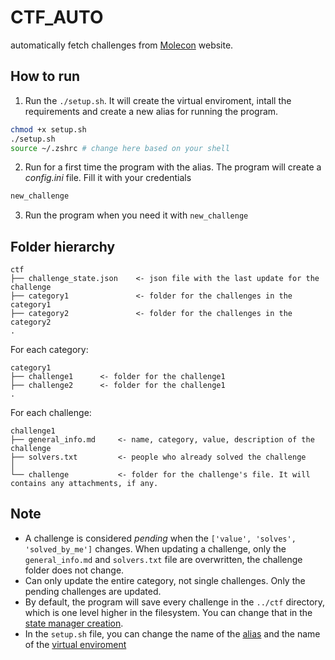 # CTF_AUTO
automatically fetch challenges from [Molecon](https://cc-ctfd.m0lecon.it) website.

## How to run
1. Run the `./setup.sh`. It will create the virtual enviroment, intall the requirements and create a new alias for running the program.
``` bash
chmod +x setup.sh
./setup.sh
source ~/.zshrc # change here based on your shell
```
2. Run for a first time the program with the alias. The program will create a *config.ini* file. Fill it with your credentials
``` bash
new_challenge
```
3. Run the program when you need it with `new_challenge`

## Folder hierarchy
```
ctf
├── challenge_state.json    <- json file with the last update for the challenge
├── category1               <- folder for the challenges in the category1
├── category2               <- folder for the challenges in the category2
.
```

For each category:
```
category1
├── challenge1      <- folder for the challenge1
├── challenge2      <- folder for the challenge1
.
```

For each challenge:
```
challenge1
├── general_info.md     <- name, category, value, description of the challenge
├── solvers.txt         <- people who already solved the challenge 
│
└── challenge           <- folder for the challenge's file. It will contains any attachments, if any.
```

## Note
- A challenge is considered *pending* when the `['value', 'solves', 'solved_by_me']` changes. When updating a challenge, only the `general_info.md` and `solvers.txt` file are overwritten, the challenge folder does not change.
- Can only update the entire category, not single challenges. Only the pending challenges are updated.
- By default, the program will save every challenge in the `../ctf` directory, which is one level higher in the filesystem. You can change that in the [state manager creation](https://github.com/Ciovino/ctf_auto/blob/3e4ea08826fdb3fd8bde08558643ac01885c2e68/main.py#L65).
- In the `setup.sh` file, you can change the name of the [alias](https://github.com/Ciovino/ctf_auto/blob/3e4ea08826fdb3fd8bde08558643ac01885c2e68/setup.sh#L4) and the name of the [virtual enviroment](https://github.com/Ciovino/ctf_auto/blob/3e4ea08826fdb3fd8bde08558643ac01885c2e68/setup.sh#L5)